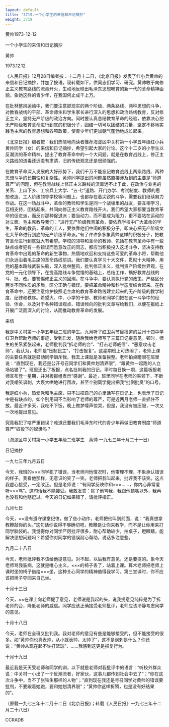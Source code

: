 ```yaml
---
layout: default
title: "3719.一个小学生的来信和日记摘抄"
weight: 3719
---
```


黄帅1973-12-12

一个小学生的来信和日记摘抄

黄帅

1973.12.12

《人民日报》12月28日编者按：十二月十二日，《北京日报》发表了红小兵黄帅的来信和日记摘抄，并加了按语。现转载如下，供同志们学习、研究。黄帅敢于向修正主义教育路线的流毒开火，生动地反映出毛泽东思想哺育的新一代的革命精神面貌。象她这样的青少年，在我国何止成千上万。

在批林整风运动中，我们要注意抓现实的两个阶级、两条路线、两种思想的斗争，对教育战线的干部、革命师生和学生家长进行深入的思想和政治路线教育，反对修正主义，坚持无产阶级的政治方向。同时要认真总结教育革命的经验，依靠决心把无产阶级教育革命进行到底的积极分子，团结一切可以团结的力量，坚定不移地实践毛主席的教育思想和各项政策，使青少年们更加朝气蓬勃地成长起来。

《北京日报》编者按：我们热情地向读者推荐海淀区中关村第一小学五年级红小兵黄帅同学（女）的来信和日记摘抄，希望引起大家的讨论。这个十二岁的小学生以反潮流的革命精神，提出了教育革命中的一个大问题，就是在教育战线上，修正主义路线的流毒还远没有肃清，旧的传统观念还是很顽强的。

在教育革命深入发展的大好形势下，我们千万不能忘记教育战线上两条路线、两种思想斗争的长期性和复杂性。黄帅同学提出的问题虽然直接涉及到的主要是“师道尊严”的问题，但在教育战线上修正主义路线的流毒远不止于此，在政治与业务的关系、上山下乡、工农兵上大学、“五·七”道路、开门办学、考试制度、教师的思想改造、工人阶级领导学校等问题上，也都存在着尖锐的斗争，需要我们继续努力作战。在这一场战斗中，革命的教师和学生是同一个战壕里的战友，要互相学习，互相支持，团结起来，共同向修正主义教育路线开火。我们希望大家都要当教育革命的促进派，而反对那种促退派；要当动力，而不要成为阻力，更不要站在运动的对立面。毛主席教导我们：“进行无产阶级教育革命，要依靠学校中广大革命的学生，革命的教员，革命的工人，要依靠他们中间的积极分子，即决心把无产阶级文化大革命进行到底的无产阶级革命派。”有了许许多多象黄帅这样的积极分子，把教育革命进行到底就大有希望。学校的领导和革命的教师、包括在教育革命中有一些缺点或者犯有一些错误而愿意改正的同志，都应当积极投入这场斗争，坚决支持教育革命中出现的革命的新生事物，热情地欢迎和支持这些可爱的革命小将，帮助他们永远沿着毛主席的革命路线前进。我们要认真学习十大文件，贯彻十大精神，用党的基本路线武装头脑，深入批林整风，批判修正主义，批判资产阶级世界观，在党的一元化领导下，在提高路线斗争觉悟的基础上，总结工作，搞好教育战线的斗、批、改。要警惕修正主义的回潮。在斗争中，要认真执行党的政策，严格区分两类不同性质的矛盾，区分正确与错误。要把革命精神和科学态度结合起来。在教育革命中，还要注意维护按照毛主席的教育革命路线建立起来的无产阶级的教学制度、纪律和秩序。希望大、中、小学的干部、教师和同学们把在这一斗争中的经验、体会，以及对于各种错误观点、错误倾向的批判文章写给我们，以便在报纸上开展广泛而深入的讨论，从而推动教育革命的发展。

来信

我是中关村第一小学五年级二班的学生。九月听了红卫兵节目报道的兰州十四中学红卫兵帮助老师的事迹，受到启发，随后我给老师写了三篇日记提意见。顿时，师生的关系紧张起来，老师批判我“拆老师的台”、"打击老师威信”、“恶意攻击老师”。我认为，老师是“压制民主”，“打击报复”。这星期班上可热闹了，老师上课的主要任务就是鼓动同学训斥我，我去上课就是准备挨整。老师拍桌瞪眼在班里说：“直到现在，我还是公开号召同学们和黄帅划清界限”，“跟黄帅一起跑的人立场站错了”。班里还出了板报，点名批判我的日记。平时每日换一期，这篇板报老师宣布登一星期，并对板报组表示“感谢”。最近，班里同学在老师的率领下，不断对我嘲笑讽刺，大轰大哄地进行围攻，甚至个别同学提出把我“批倒批臭”的口号。

我是红小兵，热爱党和毛主席，只不过把自己的心里话写在日记上，也表示了日记中是有缺点的，如个别用词不当影响了老师的尊严，可是近两月老师一直抓住不放。最近许多天，我吃不下饭，晚上做梦嚎声惊哭，但是，我没有被压服，一次又一次地提出意见。

究竟我犯了啥严重错误？难道还要我们毛泽东时代的青少年再做旧教育制度“师道尊严”奴役下的奴隶吗？

（海淀区中关村第一小学五年级二班学生　黄帅 一九七三年十月二十一日）

日记摘抄

一九七三年九月五日

今天，我班的×××同学犯了错误，当老师问他情况时，他带理不理，不象承认错误的样子。我看他那样，无意识的笑了一笑。老师把我叫起来，批评我不该笑。这点我虚心接受，一定改正。但是老师说：“有同学反映你和×××……，你内心非常爱听×××骂”。这句话我不能接受。我敢发誓：除了他骂我，我跟他顶嘴以外，我再也没有和他瞎逗过。今天的日记如果错了，请批评指正。

九月七日

今天，××没有遵守课堂纪律，做了些小动作，老师把他叫到前面，说：“我真想拿教鞭敲你的头。”这句话你说得不够确切吧，教鞭是让你来教学，而不是让你用来打同学脑袋的。我觉得你对同学严厉批评很多，耐心帮助较少，拍桌子，瞪眼睛，能解决思想问题吗？希望你对同学的错误耐心帮助，说话多注意些。

九月二十八日

今天，老师批评我不该给他提意见。对不起，以后我有意见，还是要提的。象今天老师骂我装病，这就是唯心主义。×××的椅子丢了，站着上课。算术老师把老师上课时坐的椅子借给×××坐，这种关心同学的精神值得我学习。第三堂课时，你不应该把椅子夺回来自己坐。

十月十三日

今天，××在课上向老师提了意见，老师说是我起的头，说我提意见纯粹是为了拆老师的台，降低老师的威信。同学应该正确接受老师批评，老师应该冷静考虑同学的意见。

十月十八日

今天，老师在全班又批判我。我对老师的意见有些是能够接受的，但不能接受的很多。如“黄帅你也真表帅，从小就表帅，太帅了”，这不是讽刺是什么？你还说：“黄帅从现在起不许打篮球”，……我感到这更是报复行为。

十月十九日

最近我是天天受老师和同学的训，以下就是老师对我批评中的语言：“听校外群众说：中关村一小出了一个反潮流者，好家伙，这事儿都传到社会中去了”；“你在这次斗争中，当不了张铁生那样的人物”；“直到现在我还是号召同学对黄帅的错误要批判，不要跟着她跑，要和她划清界限”；“黄帅你这样折腾，也是没有好结果的”。

（原载一九七三年十二月十二日《北京日报》；转载《人民日报》一九七三年十二月二十八日）

CCRADB

